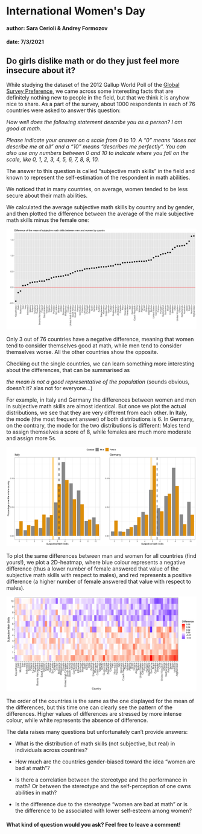 # International Women's Day
#### author: Sara Cerioli & Andrey Formozov
#### date: 7/3/2021

## Do girls dislike math or do they just feel more insecure about it?

While studying the dataset of the 2012 Gallup World Poll of the [Global Survey Preference](https://www.briq-institute.org/global-preferences/home), we came across some interesting facts that are definitely nothing new to people in the field, but that we think it is anyhow nice to share. As a part of the survey, about 1000 respondents in each of 76 countries were asked to answer this question:

_How well does the following statement describe you as a person? I am good at math._

_Please indicate your answer on a scale from 0 to 10. A “0” means “does not describe me at all” and a “10” means “describes me perfectly”. You can also use any numbers between 0 and 10 to indicate where you fall on the scale, like 0, 1, 2, 3, 4, 5, 6, 7, 8, 9, 10._

The answer to this question is called “subjective math skills” in the field and known to represent the self-estimation of the respondent in math abilities.

We noticed that in many countries, on average, women tended to be less secure about their math abilities.

We calculated the average subjective math skills by country and by gender, and then plotted the difference between the average of the male subjective math skills minus the female one:

![](plots/difference_mean_subjMathSkills.png)

Only 3 out of 76 countries have a negative difference, meaning that women tend to consider themselves good at math, while men tend to consider themselves worse. All the other countries show the opposite. 

Checking out the single countries, we can learn something more interesting about the differences, that can be summarised as 

*the mean is not a good representative of the population* (sounds obvious, doesn’t it? alas not for everyone…)

For example, in Italy and Germany the differences between women and men in subjective math skills are almost identical. But once we plot the actual distributions, we see that they are very different from each other. In Italy, the mode (the most frequent answer) of both distributions is 6. In Germany, on the contrary, the mode for the two distributions is different: Males tend to assign themselves a score of 8, while females are much more moderate and assign more 5s.

![](plots/together_histograms.png)

To plot the same differences between man and women for all countries (find yours!), we plot a 2D-heatmap, where blue colour represents a negative difference (thus a lower number of female answered that value of the subjective math skills with respect to males), and red represents a positive difference (a higher number of female answered that value with respect to males).

![](plots/heatmap_countries.png)

The order of the countries is the same as the one displayed for the mean of the differences, but this time one can clearly see the pattern of the differences. Higher values of differences are stressed by more intense colour, while white represents the absence of difference.

The data raises many questions but unfortunately can’t provide answers:

- What is the distribution of math skills (not subjective, but real) in individuals across countries?

- How much are the countries gender-biased toward the idea “women are bad at math”?

- Is there a correlation between the stereotype and the performance in math? Or between the stereotype and the self-perception of one owns abilities in math?

- Is the difference due to the stereotype “women are bad at math” or is the difference to be associated with lower self-esteem among women?

#### What kind of question would you ask? Feel free to leave a comment!

